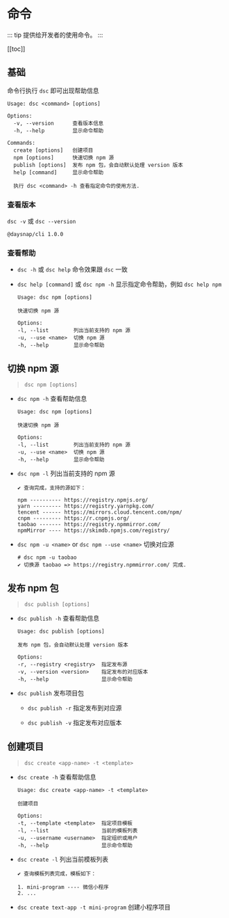 
# 命令

::: tip
提供给开发者的使用命令。
:::

[[toc]]


## 基础

命令行执行 `dsc` 即可出现帮助信息

```
Usage: dsc <command> [options]

Options:
  -v, --version      查看版本信息
  -h, --help         显示命令帮助

Commands:
  create [options]   创建项目
  npm [options]      快速切换 npm 源
  publish [options]  发布 npm 包，会自动默认处理 version 版本
  help [command]     显示命令帮助

  执行 dsc <command> -h 查看指定命令的使用方法.
```

### 查看版本

`dsc -v` 或 `dsc --version`

```
@daysnap/cli 1.0.0
```

### 查看帮助

- `dsc -h` 或 `dsc help` 命令效果跟 `dsc` 一致

- `dsc help [command]` 或 `dsc npm -h` 显示指定命令帮助，例如 `dsc help npm`

    ```
    Usage: dsc npm [options]

    快速切换 npm 源

    Options:
    -l, --list        列出当前支持的 npm 源
    -u, --use <name>  切换 npm 源
    -h, --help        显示命令帮助
    ```


## 切换 npm 源

> `dsc npm [options]`

- `dsc npm -h` 查看帮助信息

    ```
    Usage: dsc npm [options]

    快速切换 npm 源

    Options:
    -l, --list        列出当前支持的 npm 源
    -u, --use <name>  切换 npm 源
    -h, --help        显示命令帮助
    ```

- `dsc npm -l` 列出当前支持的 npm 源

    ```
    ✔ 查询完成，支持的源如下：

    npm ---------- https://registry.npmjs.org/
    yarn --------- https://registry.yarnpkg.com/
    tencent ------ https://mirrors.cloud.tencent.com/npm/
    cnpm --------- https://r.cnpmjs.org/
    taobao ------- https://registry.npmmirror.com/
    npmMirror ---- https://skimdb.npmjs.com/registry/
    ```

- `dsc npm -u <name>` or `dsc npm --use <name>` 切换对应源

    ```
    # dsc npm -u taobao
    ✔ 切换源 taobao => https://registry.npmmirror.com/ 完成.
    ```


## 发布 npm 包

> `dsc publish [options]`

- `dsc publish -h` 查看帮助信息

    ```
    Usage: dsc publish [options]

    发布 npm 包，会自动默认处理 version 版本

    Options:
    -r, --registry <registry>  指定发布源
    -v, --version <version>    指定发布的对应版本
    -h, --help                 显示命令帮助
    ```

- `dsc publish` 发布项目包

    + `dsc publish -r` 指定发布到对应源

    + `dsc publish -v` 指定发布对应版本


## 创建项目

> `dsc create <app-name> -t <template>`

- `dsc create -h` 查看帮助信息

    ```
    Usage: dsc create <app-name> -t <template>

    创建项目

    Options:
    -t, --template <template>  指定项目模板
    -l, --list                 当前的模板列表
    -u, --username <username>  指定组织或用户
    -h, --help                 显示命令帮助
    ```

- `dsc create -l` 列出当前模板列表

    ```
    ✔ 查询模板列表完成，模板如下：

    1. mini-program ---- 微信小程序
    2. ...
    ```

- `dsc create text-app -t mini-program` 创建小程序项目
